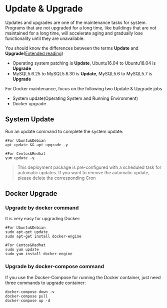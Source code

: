 # Update & Upgrade

Updates and upgrades are one of the maintenance tasks for system. Programs that are not upgraded for a long time, like buildings that are not maintained for a long time, will accelerate aging and gradually lose functionality until they are unavailable.

You should know the differences between the terms **Update** and **Upgrade**([Extended reading](https://support.websoft9.com/docs/faq/tech-upgrade.html#update-vs-upgrade))
- Operating system patching is **Update**, Ubuntu16.04 to Ubuntu18.04 is **Upgrade**
- MySQL5.6.25 to MySQL5.6.30 is **Update**, MySQL5.6 to MySQL5.7 is **Upgrade**

For Docker maintenance, focus on the following two Update & Upgrade jobs

- System update(Operating System and Running Environment) 
- Docker upgrade 

## System Update

Run an update command to complete the system update:

``` shell
#For Ubuntu&Debian
apt update && apt upgrade -y

#For Centos&Redhat
yum update -y
```
> This deployment package is pre-configured with a scheduled task for automatic updates. If you want to remove the automatic update, please delete the corresponding Cron

## Docker Upgrade

### Upgrade by docker command

It is very easy for upgrading Docker:

``` shell
#For Ubuntu&Debian
sudo apt-get update
sudo apt-get install docker-engine

#For Centos&Redhat
sudo yum update
sudo yum install docker-engine
```

### Upgrade by docker-compose command

If you use the Docker-Compose for running the Docker container, just need three commands to upgrade container:

```
docker-compose down -v
docker-compose pull
docker-compose up -d
```